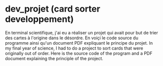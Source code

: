 # dev_projet (card sorter developpement)
En terminal scientifique, j'ai eu a réaliser un projet qui avait pour but de trier des cartes à l'origine dans le désordre. En voiçi le code source du programme ainsi qu'un document PDF expliquant le principe du projet.
In my final year of science, I had to do a project to sort cards that were originally out of order. Here is the source code of the program and a PDF document explaining the principle of the project.
